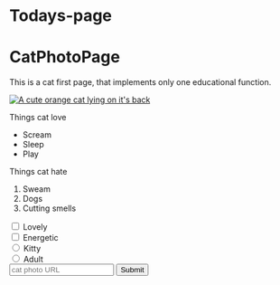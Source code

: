 # Todays-page
<html>

<head>
<title>A little cure cat</title>
</head>

<div>
<body>
<h1>CatPhotoPage</h1>

<p1>This is a cat first page, that implements only one educational function.</p1>

<a href="#">
<img src="https://cdn.freecodecamp.org/curriculum/cat-photo-app/relaxing-cat.jpg"
alt="A cute orange cat lying on it's back">
</a>

<p>Things cat love</p>

<ul>
<li>Scream</li>
<li>Sleep</li>
<li>Play</li>
</ul>

<p>Things cat hate</p>

<ol>
<li>Sweam</li>
<li>Dogs</li>
<li>Cutting smells</li>
</ol>

<form action="https://www.freecatphotoapp.com/submit-cat-photo">

<label for="lovely">
<input id="lovely" type="checkbox" name="personality" value="lovely"> Lovely
</label><br>

<label for="energetic">
<input id="energetic" type="checkbox" name="personality" value="energetic"> Energetic
</label><br>

<label for="kitty">
<input id="kitty" type="radio" name="kitty-adult" value="kitty"> Kitty
</label><br>

<label for="adult">
<input id="adult" type="radio" name="kitty-adult" value="adult"> Adult
</label><br>

<input type="text" placeholder="cat photo URL">
<button type="submit"> Submit </button>

</html>
